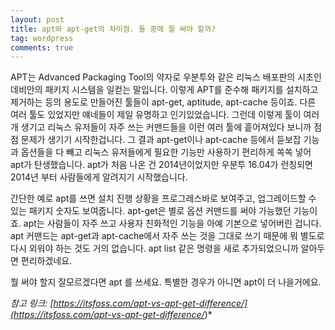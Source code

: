 ```yaml
---
layout: post
title: apt와 apt-get의 차이점. 둘 중에 뭘 써야 할까?
tag: wordpress
comments: true
---
```


APT는 Advanced Packaging Tool의 약자로 우분투와 같은 리눅스 배포판의 시초인 데비안의 패키지 시스템을 일컫는 말입니다. 이렇게 APT를 준수해 패키지를 설치하고 제거하는 등의 용도로 만들어진 툴들이 apt-get, aptitude, apt-cache 등이죠. 다른 여러 툴도 있었지만 얘네들이 제일 유명하고 인기있었습니다. 그런데 이렇게 툴이 여러 개 생기고 리눅스 유저들이 자주 쓰는 커맨드들을 이런 여러 툴에 흩어져있다 보니까 점점 문제가 생기기 시작한겁니다. 그 결과 apt-get이나 apt-cache 등에서 듣보잡 기능과 옵션들을 다 빼고 리눅스 유저들에게 필요한 기능만 사용하기 편리하게 쏙쏙 넣어 apt가 탄생했습니다. apt가 처음 나온 건 2014년이었지만 우분투 16.04가 런칭되면 2014년 부터 사람들에게 알려지기 시작했습니다.
     
간단한 예로 apt를 쓰면 설치 진행 상황을 프로그레스바로 보여주고, 업그레이드할 수 있는 패키지 숫자도 보여줍니다. apt-get은 별로 옵션 커맨드를 써야 가능했던 기능이죠. apt는 사람들이 자주 쓰고 사용자 친화적인 기능을 아예 기본으로 넣어버린 겁니다. apt 커맨드는 apt-get과 apt-cache에서 자주 쓰는 것을 그대로 쓰기 때문에 뭐 별도로 다시 외워야 하는 것도 거의 없습니다. apt list 같은 명령을 새로 추가되었으니까 알아두면 편리하겠네요.
      
뭘 써야 할지 잘모르겠다면 apt 를 쓰세요. 특별한 경우가 아니면 apt이 더 나을거에요.
     
*참고 링크: [https://itsfoss.com/apt-vs-apt-get-difference/](https://itsfoss.com/apt-vs-apt-get-difference/*)*